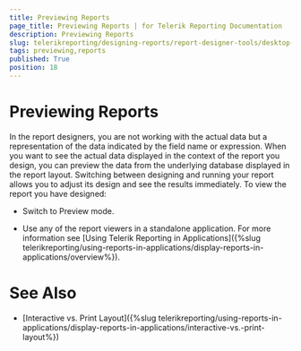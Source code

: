 ```yaml
---
title: Previewing Reports
page_title: Previewing Reports | for Telerik Reporting Documentation
description: Previewing Reports
slug: telerikreporting/designing-reports/report-designer-tools/desktop-designers/tools/previewing-reports
tags: previewing,reports
published: True
position: 18
---
```


# Previewing Reports



In the report designers, you are not working with the actual data            but a representation of the data indicated by the field name or expression. When you want to see the actual data            displayed in the context of the report you design, you can preview the data from the underlying            database displayed in the report layout. Switching between designing and running your report allows you to adjust            its design and see the results immediately. To view the report you have designed:     

* Switch to Preview mode.         

* Use any of the report viewers in a standalone application. For more information see [Using Telerik Reporting in Applications]({%slug telerikreporting/using-reports-in-applications/display-reports-in-applications/overview%}).         

# See Also

 

* [Interactive vs. Print Layout]({%slug telerikreporting/using-reports-in-applications/display-reports-in-applications/interactive-vs.-print-layout%})

